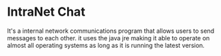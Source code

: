 # IntraNet Chat #

It's a internal network communications program that allows users to send messages to each other. it uses the java jre making it able to operate on almost all operating systems as long as it is running the latest version.
